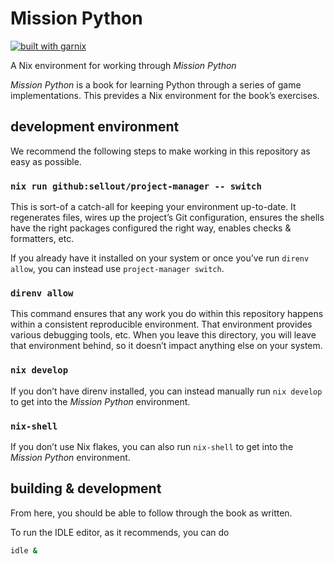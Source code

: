 # Mission Python

[![built with garnix](https://img.shields.io/endpoint?url=https%3A%2F%2Fgarnix.io%2Fapi%2Fbadges%2Fsellout%2Fmission-python)](https://garnix.io/repo/sellout/mission-python-nix)

A Nix environment for working through _Mission Python_

_Mission Python_ is a book for learning Python through a series of game implementations. This prevides a Nix environment for the book’s exercises.

## development environment

We recommend the following steps to make working in this repository as easy as possible.

### `nix run github:sellout/project-manager -- switch`

This is sort-of a catch-all for keeping your environment up-to-date. It regenerates files, wires up the project’s Git configuration, ensures the shells have the right packages configured the right way, enables checks & formatters, etc.

If you already have it installed on your system or once you’ve run `direnv allow`, you can instead use `project-manager switch`.

### `direnv allow`

This command ensures that any work you do within this repository happens within a consistent reproducible environment. That environment provides various debugging tools, etc. When you leave this directory, you will leave that environment behind, so it doesn’t impact anything else on your system.

### `nix develop`

If you don’t have direnv installed, you can instead manually run `nix develop` to get into the _Mission Python_ environment.

### `nix-shell`

If you don’t use Nix flakes, you can also run `nix-shell` to get into the _Mission Python_ environment.

## building & development

From here, you should be able to follow through the book as written.

To run the IDLE editor, as it recommends, you can do

```bash
idle &
```

